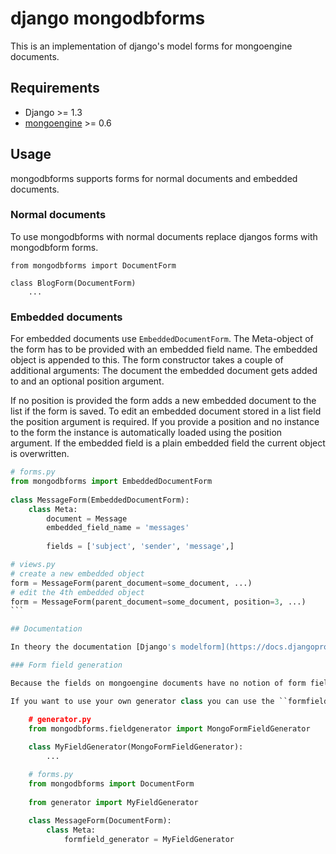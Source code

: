 # django mongodbforms

This is an implementation of django's model forms for mongoengine documents.

## Requirements

  * Django >= 1.3
  * [mongoengine](http://mongoengine.org/) >= 0.6

## Usage

mongodbforms supports forms for normal documents and embedded documents. 

### Normal documents

To use mongodbforms with normal documents replace djangos forms with mongodbform forms.

    from mongodbforms import DocumentForm

    class BlogForm(DocumentForm)
        ...

### Embedded documents

For embedded documents use `EmbeddedDocumentForm`. The Meta-object of the form has to be provided with an embedded field name. The embedded object is appended to this. The form constructor takes a couple of additional arguments: The document the embedded document gets added to and an optional position argument.

If no position is provided the form adds a new embedded document to the list if the form is saved. To edit an embedded document stored in a list field the position argument is required. If you provide a position and no instance to the form the instance is automatically loaded using the position argument. If the embedded field is a plain embedded field the current object is overwritten.

````python
# forms.py
from mongodbforms import EmbeddedDocumentForm
    
class MessageForm(EmbeddedDocumentForm):
    class Meta:
	    document = Message
	    embedded_field_name = 'messages'
    
	    fields = ['subject', 'sender', 'message',]

# views.py
# create a new embedded object
form = MessageForm(parent_document=some_document, ...)
# edit the 4th embedded object
form = MessageForm(parent_document=some_document, position=3, ...)
```

## Documentation

In theory the documentation [Django's modelform](https://docs.djangoproject.com/en/dev/topics/forms/modelforms/) documentation should be all you need (except for one exception; read on). If you find a discrepancy between something that mongodbforms does and what Django's documentation says, you have most likely found a bug. Please [report it](https://github.com/jschrewe/django-mongodbforms/issues).

### Form field generation

Because the fields on mongoengine documents have no notion of form fields every mongodbform uses a generator class to generate the form field for a db field, which is not explicitly set. 

If you want to use your own generator class you can use the ``formfield_generator`` option on the form's Meta class.

	# generator.py
	from mongodbforms.fieldgenerator import MongoFormFieldGenerator
	
	class MyFieldGenerator(MongoFormFieldGenerator):
		...

	# forms.py
	from mongodbforms import DocumentForm
	
	from generator import MyFieldGenerator
	
	class MessageForm(DocumentForm):
        class Meta:
			formfield_generator = MyFieldGenerator



